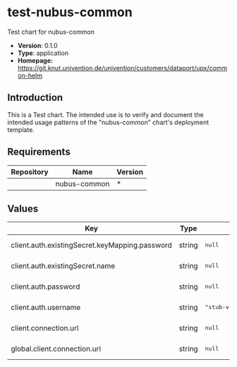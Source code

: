 # test-nubus-common

Test chart for nubus-common

- **Version**: 0.1.0
- **Type**: application
- **Homepage:** <https://git.knut.univention.de/univention/customers/dataport/upx/common-helm>

## Introduction

This is a Test chart. The intended use is to verify and document the intended
usage patterns of the "nubus-common" chart's deployment template.

## Requirements

| Repository | Name | Version |
|------------|------|---------|
|  | nubus-common | * |

## Values

<table>
	<thead>
		<th>Key</th>
		<th>Type</th>
		<th>Default</th>
		<th>Description</th>
	</thead>
	<tbody>
		<tr>
			<td>client.auth.existingSecret.keyMapping.password</td>
			<td>string</td>
			<td><pre lang="json">
null
</pre>
</td>
			<td></td>
		</tr>
		<tr>
			<td>client.auth.existingSecret.name</td>
			<td>string</td>
			<td><pre lang="json">
null
</pre>
</td>
			<td></td>
		</tr>
		<tr>
			<td>client.auth.password</td>
			<td>string</td>
			<td><pre lang="json">
null
</pre>
</td>
			<td></td>
		</tr>
		<tr>
			<td>client.auth.username</td>
			<td>string</td>
			<td><pre lang="json">
"stub-values-username"
</pre>
</td>
			<td></td>
		</tr>
		<tr>
			<td>client.connection.url</td>
			<td>string</td>
			<td><pre lang="json">
null
</pre>
</td>
			<td></td>
		</tr>
		<tr>
			<td>global.client.connection.url</td>
			<td>string</td>
			<td><pre lang="json">
null
</pre>
</td>
			<td></td>
		</tr>
	</tbody>
</table>

